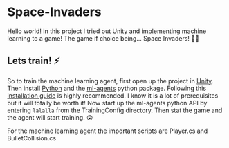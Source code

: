 # Space-Invaders
Hello world! In this project I tried out Unity and implementing machine learning to a game! The game if choice being... Space Invaders! 👾✨ 


## Lets train! ⚡️
So to train the machine learning agent, first open up the project in [Unity](unity.com/download). Then install [Python](https://www.python.org/downloads/) and the [ml-agents]() python package. Following this [installation guide](https://github.com/Unity-Technologies/ml-agents/blob/main/docs/Installation.md) is highly recommended. I know it is a lot of prerequisites but it will totally be worth it! Now start up the ml-agents python API by entering ``lalalla`` from the TrainingConfig directory. Then stat the game and the agent will start training. 😲 

For the machine learning agent the important scripts are Player.cs and BulletCollision.cs
